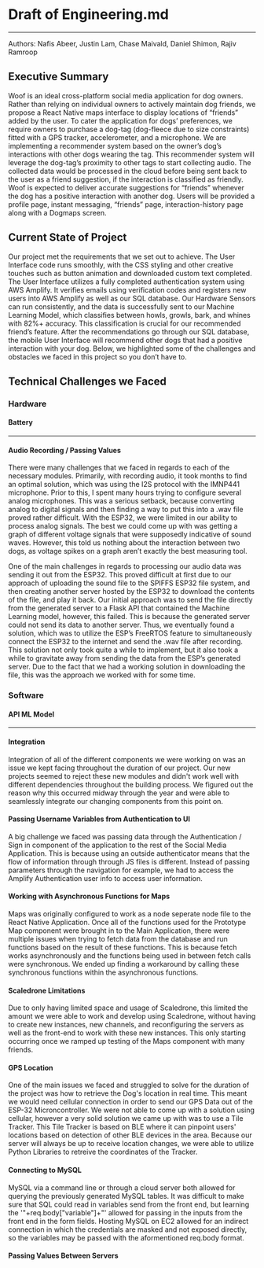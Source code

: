 # Draft of Engineering.md
****

Authors: Nafis Abeer, Justin Lam, Chase Maivald, Daniel Shimon, Rajiv Ramroop

## Executive Summary

Woof is an ideal cross-platform social media application for dog owners. Rather than relying on individual owners to actively maintain dog friends, we propose a React Native maps interface to display locations of “friends” added by the user. To cater the application for dogs’ preferences, we require owners to purchase a dog-tag (dog-fleece due to size constraints) fitted with a GPS tracker, accelerometer, and a microphone. We are implementing a recommender system based on the owner’s dog’s interactions with other dogs wearing the tag. This recommender system will leverage the dog-tag’s proximity to other tags to start collecting audio. The collected data would be processed in the cloud before being sent back to the user as a friend suggestion, if the interaction is classified as friendly. Woof is expected to deliver accurate suggestions for “friends” whenever the dog has a positive interaction with another dog. Users will be provided a profile page, instant messaging, “friends” page, interaction-history page along with a Dogmaps screen.

## Current State of Project

Our project met the requirements that we set out to achieve. The User Interface code runs smoothly, with the CSS styling and other creative touches such as button animation and downloaded custom text completed. The User Interface utilizes a fully completed authentication system using AWS Amplify. It verifies emails using verification codes and registers new users into AWS Amplify as well as our SQL database. Our Hardware Sensors can run consistently, and the data is successfully sent to our Machine Learning Model, which classifies between howls, growls, bark, and whines with 82%+ accuracy. This classification is crucial for our recommended friend’s feature. After the recommendations go through our SQL database, the mobile User Interface will recommend other dogs that had a positive interaction with your dog. Below, we highlighted some of the challenges and obstacles we faced in this project so you don’t have to.

## Technical Challenges we Faced
### Hardware
#### Battery

---------------------------------------------------------------------------------------------------------------------------------------------------

#### Audio Recording / Passing Values

There were many challenges that we faced in regards to each of the necessary modules. Primarily, with recording audio, it took months to find an optimal solution, which was using the I2S protocol with the IMNP441 microphone. Prior to this, I spent many hours trying to configure several analog microphones. This was a serious setback, because converting analog to digital signals and then finding a way to put this into a .wav file proved rather difficult. With the ESP32, we were limited in our ability to process analog signals. The best we could come up with was getting a graph of different voltage signals that were supposedly indicative of sound waves. However, this told us nothing about the interaction between two dogs, as voltage spikes on a graph aren’t exactly the best measuring tool. 

One of the main challenges in regards to processing our audio data was sending it out from the ESP32. This proved difficult at first due to our approach of uploading the sound file to the SPIFFS ESP32 file system, and then creating another server hosted by the ESP32 to download the contents of the file, and play it back. Our initial approach was to send the file directly from the generated server to a Flask API that contained the Machine Learning model, however, this failed. This is because the generated server could not send its data to another server. Thus, we eventually found a solution, which was to utilize the ESP’s FreeRTOS feature to simultaneously connect the ESP32 to the internet and send the .wav file after recording. This solution not only took quite a while to implement, but it also took a while to gravitate away from sending the data from the ESP’s generated server. Due to the fact that we had a working solution in downloading the file, this was the approach we worked with for some time.  
### Software

#### API ML Model

---------------------------------------------------------------------------------------------------------------------------------------------------

#### Integration
Integration of all of the different components we were working on was an issue we kept facing throughout the duration of our project. Our new projects seemed to reject these new modules and didn't work well with different dependencies throughout the building process. We figured out the reason why this occurred midway through the year and were able to seamlessly integrate our changing components from this point on.

#### Passing Username Variables from Authentication to UI

A big challenge we faced was passing data through the Authentication / Sign in component of the application to the rest of the Social Media Application. This is because using an outside authenticator means that the flow of information through through JS files is different. Instead of passing parameters through the navigation for example, we had to access the Amplify Authentication user info to access user information. 

#### Working with Asynchronous Functions for Maps
Maps was originally configured to work as a node seperate node file to the React Native Application. Once all of the functions used for the Prototype Map component were brought in to the Main Application, there were multiple issues when trying to fetch data from the database and run functions based on the result of these functions. This is because fetch works asynchronously and the functions being used in between fetch calls were synchronous. We ended up finding a workaround by calling these synchronous functions within the asynchronous functions. 

#### Scaledrone Limitations
Due to only having limited space and usage of Scaledrone, this limited the amount we were able to work and develop using Scaledrone, without having to create new instances, new channels, and reconfiguring the servers as well as the front-end to work with these new instances. This only starting occurring once we ramped up testing of the Maps component with many friends.

#### GPS Location
One of the main issues we faced and struggled to solve for the duration of the project was how to retrieve the Dog's location in real time. This meant we would need cellular connection in order to send our GPS Data out of the ESP-32 Microncontroller. We were not able to come up with a solution using cellular, however a very solid solution we came up with was to use a Tile Tracker. This Tile Tracker is based on BLE where it can pinpoint users' locations based on detection of other BLE devices in the area. Because our server will always be up to receive location changes, we were able to utilize Python Libraries to retreive the coordinates of the Tracker.

#### Connecting to MySQL 
MySQL via a command line or through a cloud server both allowed for querying the previously generated MySQL tables. It was difficult to make sure that SQL could read in variables send from the front end, but learning the '"+req.body["variable"]+"' allowed for passing in the inputs from the front end in the form fields. Hosting MySQL on EC2 allowed for an indirect connection in which the credentials are masked and not exposed directly, so the variables may be passed with the aformentioned req.body format.

#### Passing Values Between Servers

